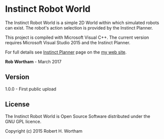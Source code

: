 # Instinct Robot World

The Instinct Robot World is a simple 2D World within which simulated robots can exist. The robot's action selection is provided by the Instinct Planner.

This project is compiled with Microsoft Visual C++. The current version requires Microsoft Visual Studio 2015 and the Instinct Planner.

For full details see [Instinct Planner] page on the [my web site].

**Rob Wortham** - March 2017

Version
------
1.0.0 - First public upload


License
----
The Instinct Robot World is Open Source Software distributed under the GNU GPL licence.

Copyright (c) 2015 Robert H. Wortham

   [Instinct Planner]: <http://www.robwortham.com/instinct-planner/>
   [R5 Robot]: <http://www.robwortham.com/r5-robot/>
   [my web site]: <http://www.robwortham.com>

